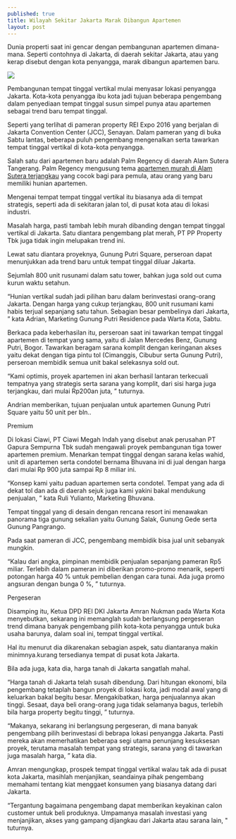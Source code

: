 ```yaml
---
published: true
title: Wilayah Sekitar Jakarta Marak Dibangun Apartemen
layout: post
---
```

Dunia properti saat ini gencar dengan pembangunan apartemen dimana-mana. Seperti contohnya di Jakarta, di daerah sekitar Jakarta, atau yang kerap disebut dengan kota penyangga, marak dibangun apartemen baru. 

<img src="http://www.minimalisdesign.com/apartemen-a0073038-b.jpg">

Pembangunan tempat tinggal vertikal mulai menyasar lokasi penyangga Jakarta. Kota-kota penyangga ibu kota jadi tujuan beberapa pengembang dalam penyediaan tempat tinggal susun simpel punya atau apartemen sebagai trend baru tempat tinggal. 

Seperti yang terlihat di pameran property REI Expo 2016 yang berjalan di Jakarta Convention Center (JCC), Senayan. Dalam pameran yang di buka Sabtu lantas, beberapa puluh pengembang mengenalkan serta tawarkan tempat tinggal vertikal di kota-kota penyangga. 

Salah satu dari apartemen baru adalah Palm Regency di daerah Alam Sutera Tangerang. Palm Regency mengusung tema <a href="http://palmregency.id">apartemen murah di Alam Sutera terjangkau</a> yang cocok bagi para pemula, atau orang yang baru memiliki hunian apartemen. 

Mengenai tempat tempat tinggal vertikal itu biasanya ada di tempat strategis, seperti ada di sekitaran jalan tol, di pusat kota atau di lokasi industri. 

Masalah harga, pasti tambah lebih murah dibanding dengan tempat tinggal vertikal di Jakarta. Satu diantara pengembang plat merah, PT PP Property Tbk juga tidak ingin melupakan trend ini. 

Lewat satu diantara proyeknya, Gunung Putri Square, perseroan dapat menunjukkan ada trend baru untuk tempat tinggal diluar Jakarta. 

Sejumlah 800 unit rusunami dalam satu tower, bahkan juga sold out cuma kurun waktu setahun. 

“Hunian vertikal sudah jadi pilihan baru dalam berinvestasi orang-orang Jakarta. Dengan harga yang cukup terjangkau, 800 unit rusumani kami habis terjual sepanjang satu tahun. Sebagian besar pembelinya dari Jakarta, ” kata Adrian, Marketing Gunung Putri Residence pada Warta Kota, Sabtu. 

Berkaca pada keberhasilan itu, perseroan saat ini tawarkan tempat tinggal apartemen di tempat yang sama, yaitu di Jalan Mercedes Benz, Gunung Putri, Bogor. Tawarkan beragam sarana komplit dengan keringanan akses yaitu dekat dengan tiga pintu tol (Cimanggis, Cibubur serta Gunung Putri), perseroan membidik semua unit bakal selekasnya sold out. 

“Kami optimis, proyek apartemen ini akan berhasil lantaran terkecuali tempatnya yang strategis serta sarana yang komplit, dari sisi harga juga terjangkau, dari mulai Rp200an juta, ” tuturnya. 

Andrian memberikan, tujuan penjualan untuk apartemen Gunung Putri Square yaitu 50 unit per bln.. 

Premium 

Di lokasi Ciawi, PT Ciawi Megah Indah yang disebut anak perusahan PT Gapura Sempurna Tbk sudah mengawali proyek pembangunan tiga tower apartemen premium. Menarkan tempat tinggal dengan sarana kelas wahid, unit di apartemen serta condotel bernama Bhuvana ini di jual dengan harga dari mulai Rp 900 juta sampai Rp 8 miliar ini. 

“Konsep kami yaitu paduan apartemen serta condotel. Tempat yang ada di dekat tol dan ada di daerah sejuk juga kami yakini bakal mendukung penjualan, ” kata Ruli Yulianto, Marketing Bhuvana. 

Tempat tinggal yang di desain dengan rencana resort ini menawakan panorama tiga gunung sekalian yaitu Gunung Salak, Gunung Gede serta Gunung Pangrango. 

Pada saat pameran di JCC, pengembang membidik bisa jual unit sebanyak mungkin. 

“Kalau dari angka, pimpinan membidik penjualan sepanjang pameran Rp5 miliar. Terlebih dalam pameran ini diberikan promo-promo menarik, seperti potongan harga 40 % untuk pembelian dengan cara tunai. Ada juga promo angsuran dengan bunga 0 %, ” tuturnya. 

Pergeseran 

Disamping itu, Ketua DPD REI DKI Jakarta Amran Nukman pada Warta Kota menyebutkan, sekarang ini memanglah sudah berlangsung pergeseran trend dimana banyak pengembang pilih kota-kota penyangga untuk buka usaha barunya, dalam soal ini, tempat tinggal vertikal. 

Hal itu menurut dia dikarenakan sebagian aspek, satu diantaranya makin minimnya.kurang tersedianya tempat di pusat kota Jakarta. 

Bila ada juga, kata dia, harga tanah di Jakarta sangatlah mahal. 

“Harga tanah di Jakarta telah susah dibendung. Dari hitungan ekonomi, bila pengembang tetaplah bangun proyek di lokasi kota, jadi modal awal yang di keluarkan bakal begitu besar. Mengakibatkan, harga penjualannya akan tinggi. Sesaat, daya beli orang-orang juga tidak selamanya bagus, terlebih bila harga property begitu tinggi, ” tuturnya. 

“Makanya, sekarang ini berlangsung pergeseran, di mana banyak pengembang pilih berinvestasi di bebrapa lokasi penyangga Jakarta. Pasti mereka akan memerhatikan beberapa segi utama penunjang kesuksesan proyek, terutama masalah tempat yang strategis, sarana yang di tawarkan juga masalah harga, ” kata dia. 

Amran mengungkap, prospek tempat tinggal vertikal walau tak ada di pusat kota Jakarta, masihlah menjanjikan, seandainya pihak pengembang memahami tentang kiat menggaet konsumen yang biasanya datang dari Jakarta. 

“Tergantung bagaimana pengembang dapat memberikan keyakinan calon customer untuk beli produknya. Umpamanya masalah investasi yang menjanjikan, akses yang gampang dijangkau dari Jakarta atau sarana lain, " tuturnya.